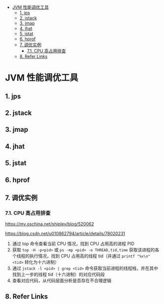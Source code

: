 - [JVM 性能调优工具](#jvm-%E6%80%A7%E8%83%BD%E8%B0%83%E4%BC%98%E5%B7%A5%E5%85%B7)
  - [1. jps](#1-jps)
  - [2. jstack](#2-jstack)
  - [3. jmap](#3-jmap)
  - [4. jhat](#4-jhat)
  - [5. jstat](#5-jstat)
  - [6. hprof](#6-hprof)
  - [7. 调优实例](#7-%E8%B0%83%E4%BC%98%E5%AE%9E%E4%BE%8B)
    - [7.1. CPU 高占用排查](#71-cpu-%E9%AB%98%E5%8D%A0%E7%94%A8%E6%8E%92%E6%9F%A5)
  - [8. Refer Links](#8-refer-links)

# JVM 性能调优工具

## 1. jps

## 2. jstack

## 3. jmap

## 4. jhat

## 5. jstat

## 6. hprof

## 7. 调优实例

### 7.1. CPU 高占用排查

https://my.oschina.net/shipley/blog/520062

https://blog.csdn.net/u010862794/article/details/78020231

1. 通过 top 命令查看当前 CPU 情况，找到 CPU 占用高的进程 PID
1. 获取 `top -H -p<pid>` 或 `ps -mp <pid> -o THREAD,tid,time` 获取该进程的各个线程的执行情况，找到 CPU 占用高的线程 tid（并通过 `printf "%x\n" <tid>` 转化为十六进制）
1. 通过 `jstack -l <pid> | grep <tid>` 命令获取当前进程的线程栈，并在其中找到上一步的线程 tid（十六进制）的对应代码段
1. 查看对应代码，从代码层面分析是否存在不合理逻辑

## 8. Refer Links
